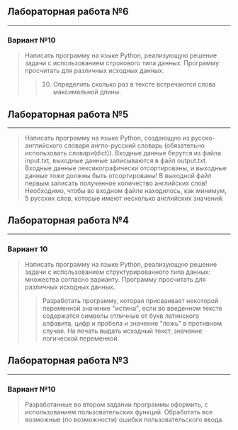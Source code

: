 ## Лабораторная работа №6

---

### Вариант №10

>Написать программу на языке Python, реализующую 
решение задачи с использованием строкового типа данных.
Программу просчитать для различных исходных данных.
>>10. Определить сколько раз в тексте встречаются слова максимальной длины.

## Лабораторная работа №5

---

>Написать программу на языке Python, создающую 
из русско-английского словаря англо-русский словарь
(обязательно использовать словари(dict)). 
Входные данные берутся из файла input.txt, 
выходные данные записываются в файл output.txt. 
Входные данные лексикографически отсортированы, 
и выходные данные тоже должны быть отсортированы! 
В выходной файл первым записать 
полученное количество английских слов!
Необходимо, чтобы во входном файле находилось, 
как минимум, 5 русских слов, которые имеют 
несколько английских значений.

## Лабораторная работа №4

---

### Вариант 10

>Написать программу на языке Python, реализующую 
решение задачи с использованием структурированного типа данных: множества 
согласно варианту. Программу просчитать для различных исходных данных.
>>Разработать программу, которая присваивает некоторой переменной значение 
"истина", если во введенном тексте содержатся символы отличные от 
букв латинского алфавита, цифр и пробела и значение "ложь" в противном случае. 
На печать выдать исходный текст, значение логической переменной.

## Лабораторная работа №3

---

### Вариант №10

>Разработанные во втором задании программы оформить,
>с использованием пользовательских функций. Обработать 
>все возможные (по возможности) ошибки пользовательского ввода.

